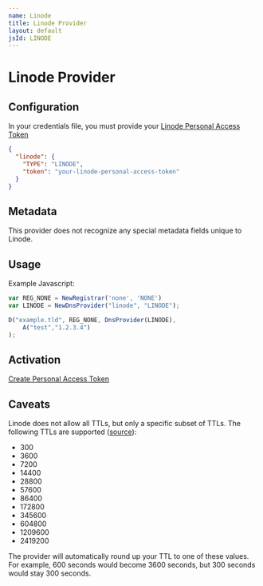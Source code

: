 ```yaml
---
name: Linode
title: Linode Provider
layout: default
jsId: LINODE
---
```

# Linode Provider

## Configuration
In your credentials file, you must provide your
[Linode Personal Access Token](https://cloud.linode.com/profile/tokens)

```json
{
  "linode": {
    "TYPE": "LINODE",
    "token": "your-linode-personal-access-token"
  }
}
```

## Metadata
This provider does not recognize any special metadata fields unique to Linode.

## Usage
Example Javascript:

```js
var REG_NONE = NewRegistrar('none', 'NONE')
var LINODE = NewDnsProvider("linode", "LINODE");

D("example.tld", REG_NONE, DnsProvider(LINODE),
    A("test","1.2.3.4")
);
```

## Activation
[Create Personal Access Token](https://cloud.linode.com/profile/tokens)

## Caveats
Linode does not allow all TTLs, but only a specific subset of TTLs. The following TTLs are supported
([source](https://github.com/linode/manager/blob/master/src/domains/components/SelectDNSSeconds.js)):

- 300
- 3600
- 7200
- 14400
- 28800
- 57600
- 86400
- 172800
- 345600
- 604800
- 1209600
- 2419200

The provider will automatically round up your TTL to one of these values. For example, 600 seconds would become 3600
seconds, but 300 seconds would stay 300 seconds.
